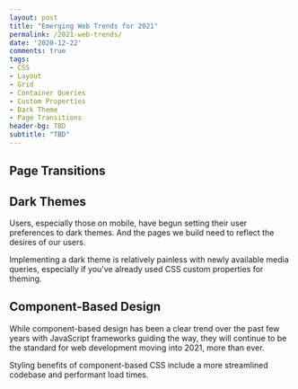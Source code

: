 ```yaml
---
layout: post
title: "Emerging Web Trends for 2021"
permalink: /2021-web-trends/
date: '2020-12-22'
comments: true
tags:
- CSS
- Layout
- Grid
- Container Queries
- Custom Properties
- Dark Theme
- Page Transitions
header-bg: TBD
subtitle: "TBD"
---
```


## Page Transitions

## Dark Themes

Users, especially those on mobile, have begun setting their user preferences to dark themes. And the pages we build need to reflect the desires of our users.

Implementing a dark theme is relatively painless with newly available media queries, especially if you've already used CSS custom properties for theming.

## Component-Based Design

While component-based design has been a clear trend over the past few years with JavaScript frameworks guiding the way, they will continue to be the standard for web development moving into 2021, more than ever.

Styling benefits of component-based CSS include a more streamlined codebase and performant load times.